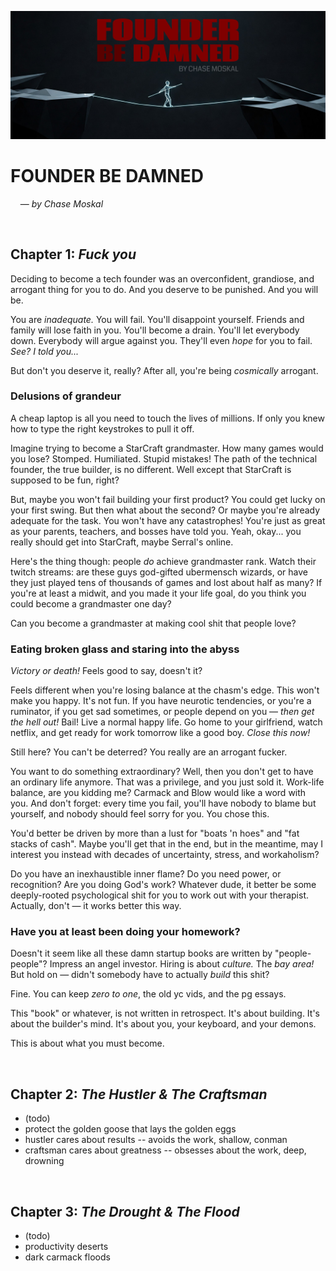 
![](./assets/banner.jpg)

# FOUNDER BE DAMNED
&nbsp; &nbsp; — *by Chase Moskal*

<br/>

## Chapter 1: *Fuck you*

Deciding to become a tech founder was an overconfident, grandiose, and arrogant thing for you to do. And you deserve to be punished. And you will be.

You are *inadequate.* You will fail. You'll disappoint yourself. Friends and family will lose faith in you. You'll become a drain. You'll let everybody down. Everybody will argue against you. They'll even *hope* for you to fail. *See? I told you...*

But don't you deserve it, really? After all, you're being *cosmically* arrogant.

### Delusions of grandeur

A cheap laptop is all you need to touch the lives of millions. If only you knew how to type the right keystrokes to pull it off.

Imagine trying to become a StarCraft grandmaster. How many games would you lose? Stomped. Humiliated. Stupid mistakes! The path of the technical founder, the true builder, is no different. Well except that StarCraft is supposed to be fun, right?

But, maybe you won't fail building your first product? You could get lucky on your first swing. But then what about the second? Or maybe you're already adequate for the task. You won't have any catastrophes! You're just as great as your parents, teachers, and bosses have told you. Yeah, okay... you really should get into StarCraft, maybe Serral's online.

Here's the thing though: people *do* achieve grandmaster rank. Watch their twitch streams: are these guys god-gifted ubermensch wizards, or have they just played tens of thousands of games and lost about half as many? If you're at least a midwit, and you made it your life goal, do you think you could become a grandmaster one day?

Can you become a grandmaster at making cool shit that people love?

### Eating broken glass and staring into the abyss

*Victory or death!* Feels good to say, doesn't it?

Feels different when you're losing balance at the chasm's edge. This won't make you happy. It's not fun. If you have neurotic tendencies, or you're a ruminator, if you get sad sometimes, or people depend on you — *then get the hell out!* Bail! Live a normal happy life. Go home to your girlfriend, watch netflix, and get ready for work tomorrow like a good boy. *Close this now!*

Still here? You can't be deterred? You really are an arrogant fucker.

You want to do something extraordinary? Well, then you don't get to have an ordinary life anymore. That was a privilege, and you just sold it. Work-life balance, are you kidding me? Carmack and Blow would like a word with you. And don't forget: every time you fail, you'll have nobody to blame but yourself, and nobody should feel sorry for you. You chose this.

You'd better be driven by more than a lust for "boats 'n hoes" and "fat stacks of cash". Maybe you'll get that in the end, but in the meantime, may I interest you instead with decades of uncertainty, stress, and workaholism?

Do you have an inexhaustible inner flame? Do you need power, or recognition? Are you doing God's work? Whatever dude, it better be some deeply-rooted psychological shit for you to work out with your therapist. Actually, don't — it works better this way.

### Have you at least been doing your homework?

Doesn't it seem like all these damn startup books are written by "people-people"? Impress an angel investor. Hiring is about *culture.* The *bay area!* But hold on — didn't somebody have to actually *build* this shit?

Fine. You can keep *zero to one*, the old yc vids, and the pg essays.

This "book" or whatever, is not written in retrospect. It's about building. It's about the builder's mind. It's about you, your keyboard, and your demons.

This is about what you must become.

<br/>

## Chapter 2: *The Hustler & The Craftsman*
- (todo)
- protect the golden goose that lays the golden eggs
- hustler cares about results -- avoids the work, shallow, conman
- craftsman cares about greatness -- obsesses about the work, deep, drowning

<br/>

## Chapter 3: *The Drought & The Flood*
- (todo)
- productivity deserts
- dark carmack floods

